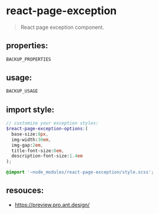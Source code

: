 # react-page-exception
> React page exception component.


## properties:
```javascript
BACKUP_PROPERTIES
```

## usage:
```jsx
BACKUP_USAGE
```

## import style:
```scss
// customize your exception styles:
$react-page-exception-options:(
  base-size:8px,
  img-width:30em,
  img-gap:2em,
  title-font-size:8em,
  description-font-size:1.4em
);

@import '~node_modules/react-page-exception/style.scss';
```

## resouces:
+ https://preview.pro.ant.design/

